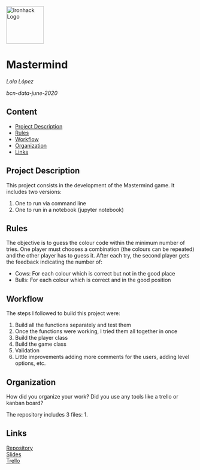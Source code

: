 <img src="https://bit.ly/2VnXWr2" alt="Ironhack Logo" width="100"/>

# Mastermind
*Lola López*

*bcn-data-june-2020*

## Content
- [Project Description](#project-description)
- [Rules](#rules)
- [Workflow](#workflow)
- [Organization](#organization)
- [Links](#links)

## Project Description
This project consists in the development of the Mastermind game. It includes two versions:
1. One to run via command line
2. One to run in a notebook (jupyter notebook)

## Rules
The objective is to guess the colour code within the minimum number of tries.
One player must chooses a combination (the colours can be repeated) and the other player has to guess it.
After each try, the second player gets the feedback indicating the number of:
   - Cows: For each colour which is correct but not in the good place
   - Bulls: For each colour which is correct and in the good position

## Workflow
The steps I followed to build this project were:
1. Build all the functions separately and test them
2. Once the functions were working, I tried them all together in once
3. Build the player class
4. Build the game class
5. Validation
6. Little improvements adding more comments for the users, adding level options, etc.

## Organization
How did you organize your work? Did you use any tools like a trello or kanban board?

The repository includes 3 files:
1. 

## Links

[Repository](https://github.com/)  
[Slides](https://slides.com/)  
[Trello](https://trello.com/b/uAyrNa2X/pr01-build-your-own-game)  
